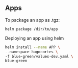 ## Apps

To package an app as .tgz:

`helm package /dir/to/app`

Deploying an app using helm
```sh
helm install --name APP \
--namespace hugocortes \
-f blue-green/values-dev.yaml \
blue-green
```
